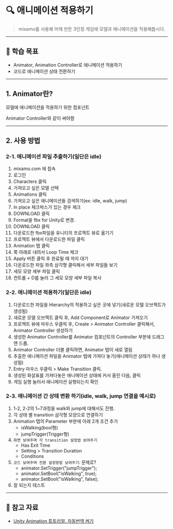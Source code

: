 # 🔍 애니메이션 적용하기

> mixamo를 사용해 어제 만든 3인칭 게임에 모델과 애니메이션을 적용해봅시다.

---

## 🎯 학습 목표

- Animator, Animation Controller로 애니메이션 적용하기
- 코드로 애니메이션 상태 전환하기

---

## 1. Animator란?

모델에 애니메이션을 적용하기 위한 컴포넌트

Animator Controller와 같이 써야함

---

## 2. 사용 방법

### 2-1. 애니메이션 파일 추출하기(일단은 idle)
1. mixamo.com 에 접속
2. 로그인
3. Characters 클릭
4. 가져오고 싶은 모델 선택
5. Animations 클릭
6. 가져오고 싶은 애니메이션들 검색하기(ex: idle, walk, jump)
7. In place 체크박스가 있는 경우 체크
8. DOWNLOAD 클릭
9. Format을 fbx for Unity로 변경.
10. DOWNLOAD 클릭
10. 다운로드한 fbx파일을 유니티의 프로젝트 뷰로 옮기기
11. 프로젝트 뷰에서 다운로드한 파일 클릭
12. Animation 탭 클릭
13. 쭉 아래로 내려서 Loop Time 체크
14. Apply 버튼 클릭 후 완료될 때 까지 대기
15. 다운로드한 파일 좌측 삼각형 클릭해서 세부 파일들 보기
16. 세모 모양 세부 파일 클릭
17. 컨트롤 + D를 눌러 그 세모 모양 세부 파일 복사

### 2-2. 애니메이션 적용하기(일단은 idle)
1. 다운로드한 파일을 Hierarchy의 적용하고 싶은 곳에 넣기(새로운 모델 오브젝트가 생성됨)
3. 새로운 모델 오브젝트 클릭 후, Add Component로 Animator 가져오기
4. 프로젝트 뷰에 마우스 우클릭 후, Create > Animator Controller 클릭해서, Animator Controller 생성하기
5. 생성한 Animator Controller를 Animator 컴포넌트의 Controller 부분에 드래그 앤 드롭.
6. Animator Controller 더블 클릭하면, Animator 탭이 새로 열림
7. 추출한 애니메이션 파일을 Animator 탭에 가져다 놓기(애니메이션 상태가 하나 생성됨)
8. Entry 마우스 우클릭 > Make Transition 클릭.
9. 생성된 화살표를 가져다놓은 애니메이션 상태에 커서 올린 다음, 클릭
10. 게임 실행 눌러서 애니메이션 실행되는지 확인

### 2-3. 애니메이션 간 상태 변환 하기(idle, walk, jump 연결을 예시로)
1. 1-2, 2-2의 1~7과정을 walk와 jump에 대해서도 진행.
2. 각 상태 별 transition 삼각형 모양으로 연결하기
3. Animation 탭의 Parameter 부분에 아래 2개 조건 추가
    - isWalking(bool형)
    - jumpTrigger(Trigger형)
4. `화면 보여주며 각 transition 설정법 보여주기`
    - Has Exit Time
    - Setting > Transition Duration
    - Conditions
4. `코드 보여주며 전환 설정방법 보여주기`: 문제로?
    - animator.SetTrigger("jumpTrigger");
    - animator.SetBool("isWalking", true);
    - animator.SetBool("isWalking", false);
5. 잘 되는지 테스트

---

## 🔗 참고 자료

- [Unity Animation 튜토리얼. 자동번역 켜기](https://youtube.com/playlist?list=PLwyUzJb_FNeTQwyGujWRLqnfKpV-cj-eO&si=hkfuZ6CT_IO6E_2w)
